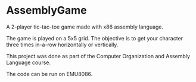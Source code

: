 # AssemblyGame
A 2-player tic-tac-toe game made with x86 assembly language.

The game is played on a 5x5 grid. The objective is to get your character three times in-a-row horizontally or vertically.

This project was done as part of the Computer Organization and Assembly Language course.

The code can be run on EMU8086.

